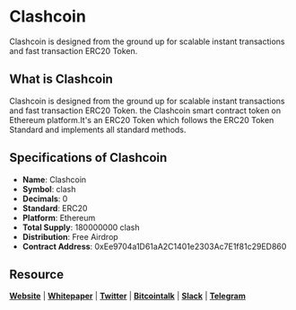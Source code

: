 # Clashcoin
Clashcoin is designed from the ground up for scalable instant transactions and fast transaction ERC20 Token. 

## What is Clashcoin
Clashcoin is designed from the ground up for scalable instant transactions and fast transaction ERC20 Token.
the Clashcoin smart contract token on Ethereum platform.It's an ERC20 Token which follows the ERC20 Token Standard and implements all standard methods.

## Specifications of Clashcoin
* **Name**: Clashcoin
* **Symbol**: clash
* **Decimals**: 0
* **Standard**: ERC20 
* **Platform**: Ethereum
* **Total Supply**: 180000000 clash
* **Distribution**: Free Airdrop
* **Contract Address**: 0xEe9704a1D61aA2C1401e2303Ac7E1f81c29ED860
## Resource
**[Website](https://clashcoin.co)** | **[Whitepaper](https://clashcoin/Whitepaper.pdf)** | **[Twitter](https://twitter.com/clashcoin_clash)**  | **[Bitcointalk](https://bitcointalk.org/index.php?topic=2430683.0)** | **[Slack](https://clashcoin.slack.com)** | **[Telegram](https://t.me/clashcoin)**
